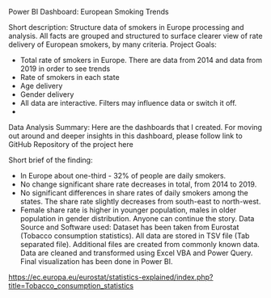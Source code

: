 Power BI Dashboard: European Smoking Trends

Short description: Structure data of smokers in Europe processing and analysis. All facts are grouped and structured to surface clearer view of rate delivery of European smokers, by many criteria. 
Project Goals: 
-	Total rate of smokers in Europe. There are data from 2014 and data from 2019 in order to see trends
-	Rate of smokers in each state
-	Age delivery
-	Gender delivery
-	All data are interactive. Filters may influence data or switch it off. 
-	
Data Analysis Summary:
Here are the dashboards that I created. For moving out around and deeper insights in this dashboard, please follow link to GitHub Repository of the project here
 
 
Short brief of the finding:
-	In Europe about one-third - 32% of people are daily smokers. 
-	No change significant share rate decreases in total, from 2014 to 2019.
-	No significant differences in share rates of daily smokers among the states. The share rate slightly decreases from south-east to north-west.
-	Female share rate is higher in younger population, males in older population in gender distribution. 
Anyone can continue the story. 
Data Source and Software used:
Dataset has been taken from Eurostat (Tobacco consumption statistics). All data are stored in TSV file (Tab separated file). Additional files are created from commonly known data. 
Data are cleaned and transformed using Excel VBA and Power Query. Final visualization has been done in Power BI. 

https://ec.europa.eu/eurostat/statistics-explained/index.php?title=Tobacco_consumption_statistics
